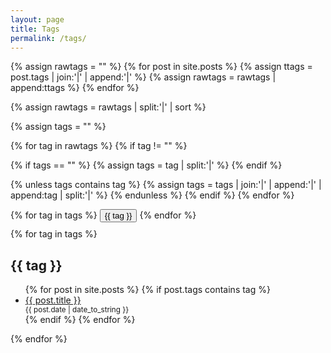 ```yaml
---
layout: page
title: Tags
permalink: /tags/
---
```


{% assign rawtags = "" %}
{% for post in site.posts %}
{% assign ttags = post.tags | join:'|' | append:'|' %}
{% assign rawtags = rawtags | append:ttags %}
{% endfor %}

{% assign rawtags = rawtags | split:'|' | sort %}

{% assign tags = "" %}

{% for tag in rawtags %}
{% if tag != "" %}

{% if tags == "" %}
{% assign tags = tag | split:'|' %}
{% endif %}

{% unless tags contains tag %}
{% assign tags = tags | join:'|' | append:'|' | append:tag | split:'|' %}
{% endunless %}
{% endif %}
{% endfor %}

<div>
	<div style="margin-bottom: 10px">
		{% for tag in tags %}
		<button data-target="#{{ tag|slugify|downcase }}" class="tag-box"><i class="fi-xwluxl-label-wide"></i> {{ tag }}</button>
		{% endfor %}
	</div>
	{% for tag in tags %}
	<h2 id="{{ tag | slugify | downcase }}">{{ tag }}</h2>
	<ul class="codinfox-category-list">
		{% for post in site.posts %}
		{% if post.tags contains tag %}
		<li>
			<div class="post-title">
				<a href="{{ post.url }}">
					{{ post.title }}
				</a>
			</div>
			<small class="posted-date">{{ post.date | date_to_string }}</small>
		</li>
		{% endif %}
		{% endfor %}
	</ul>
	{% endfor %}

</div>